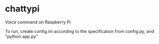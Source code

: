 chattypi
========

Voice command on Raspberry Pi

To run, create config.ini according to the specification from config.py, and "python app.py"
